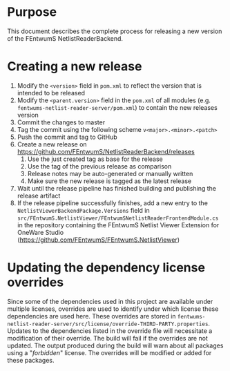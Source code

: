 # Purpose

This document describes the complete process for releasing a new version of the FEntwumS NetlistReaderBackend.

# Creating a new release

1. Modify the `<version>` field in `pom.xml` to reflect the version that is intended to be released
2. Modify the `<parent.version>` field in the `pom.xml` of all modules (e.g. `fentwums-netlist-reader-server/pom.xml`)
to contain the new releases version
3. Commit the changes to master
4. Tag the commit using the following scheme `v<major>.<minor>.<patch>`
5. Push the commit and tag to GitHub
6. Create a new release on https://github.com/FEntwumS/NetlistReaderBackend/releases
   1. Use the just created tag as base for the release
   2. Use the tag of the previous release as comparison
   3. Release notes may be auto-generated or manually written
   4. Make sure the new release is tagged as the latest release
7. Wait until the release pipeline has finished building and publishing the release artifact
8. If the release pipeline successfully finishes, add a new entry to the `NetlistViewerBackendPackage.Versions` field in
`src/FEntwumS.NetlistViewer/FEntwumSNetlistReaderFrontendModule.cs` in the repository containing the FEntwumS Netlist
Viewer Extension for OneWare Studio (https://github.com/FEntwumS/FEntwumS.NetlistViewer)

# Updating the dependency license overrides

Since some of the dependencies used in this project are available under multiple licenses, overrides are used to
identify under which license these dependencies are used here.
These overrides are stored in `fentwums-netlist-reader-server/src/license/override-THIRD-PARTY.properties`.
Updates to the dependencies listed in the override file will necessitate a modification of their override.
The build will fail if the overrides are not updated.
The output produced during the build will warn about all packages using a "*forbidden*" license.
The overrides will be modified or added for these packages.